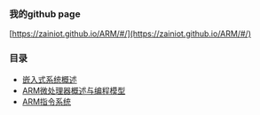 ### 我的github page

[https://zainiot.github.io/ARM/#/](https://zainiot.github.io/ARM/#/)

### 目录

* [嵌入式系统概述](Chapter_1.md)
* [ARM微处理器概述与编程模型](Chapter_2.md)
* [ARM指令系统](Chapter_3.md)
